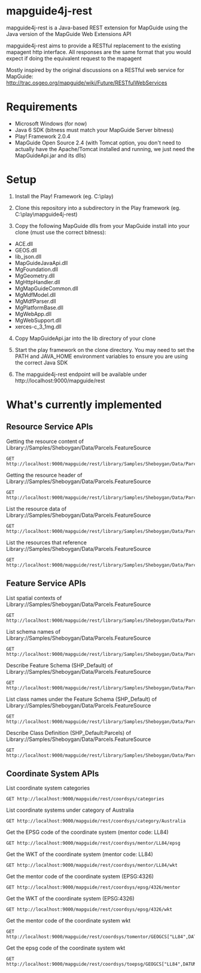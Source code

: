 mapguide4j-rest
===============

mapguide4j-rest is a Java-based REST extension for MapGuide using the Java version of the MapGuide Web Extensions API

mapguide4j-rest aims to provide a RESTful replacement to the existing mapagent http interface. All responses are the same format that you would expect if doing the equivalent request to the mapagent

Mostly inspired by the original discussions on a RESTful web service for MapGuide: http://trac.osgeo.org/mapguide/wiki/Future/RESTfulWebServices

Requirements
============

 - Microsoft Windows (for now)
 - Java 6 SDK (bitness must match your MapGuide Server bitness)
 - Play! Framework 2.0.4
 - MapGuide Open Source 2.4 (with Tomcat option, you don't need to actually have the Apache/Tomcat installed and running, we just need the MapGuideApi.jar and its dlls)

Setup
=====

1. Install the Play! Framework (eg. C:\play)

2. Clone this repository into a subdirectory in the Play framework (eg. C:\play\mapguide4j-rest)

3. Copy the following MapGuide dlls from your MapGuide install into your clone (must use the correct bitness):

 - ACE.dll
 - GEOS.dll
 - lib_json.dll
 - MapGuideJavaApi.dll
 - MgFoundation.dll
 - MgGeometry.dll
 - MgHttpHandler.dll
 - MgMapGuideCommon.dll
 - MgMdfModel.dll
 - MgMdfParser.dll
 - MgPlatformBase.dll
 - MgWebApp.dll
 - MgWebSupport.dll
 - xerces-c_3_1mg.dll

4. Copy MapGuideApi.jar into the lib directory of your clone

5. Start the play framework on the clone directory. You may need to set the PATH and JAVA_HOME environment variables to ensure you are using the correct Java SDK

6. The mapguide4j-rest endpoint will be available under http://localhost:9000/mapguide/rest

What's currently implemented
============================

Resource Service APIs
---------------------

Getting the resource content of Library://Samples/Sheboygan/Data/Parcels.FeatureSource

    GET http://localhost:9000/mapguide/rest/library/Samples/Sheboygan/Data/Parcels.FeatureSource/content

Getting the resource header of Library://Samples/Sheboygan/Data/Parcels.FeatureSource

    GET http://localhost:9000/mapguide/rest/library/Samples/Sheboygan/Data/Parcels.FeatureSource/header

List the resource data of Library://Samples/Sheboygan/Data/Parcels.FeatureSource

    GET http://localhost:9000/mapguide/rest/library/Samples/Sheboygan/Data/Parcels.FeatureSource/data
    
List the resources that reference Library://Samples/Sheboygan/Data/Parcels.FeatureSource

    GET http://localhost:9000/mapguide/rest/library/Samples/Sheboygan/Data/Parcels.FeatureSource/references
    
Feature Service APIs
--------------------

List spatial contexts of Library://Samples/Sheboygan/Data/Parcels.FeatureSource

    GET http://localhost:9000/mapguide/rest/library/Samples/Sheboygan/Data/Parcels.FeatureSource/spatialcontexts

List schema names of Library://Samples/Sheboygan/Data/Parcels.FeatureSource

    GET http://localhost:9000/mapguide/rest/library/Samples/Sheboygan/Data/Parcels.FeatureSource/schemas
    
Describe Feature Schema (SHP_Default) of Library://Samples/Sheboygan/Data/Parcels.FeatureSource

    GET http://localhost:9000/mapguide/rest/library/Samples/Sheboygan/Data/Parcels.FeatureSource/schema/SHP_Default
    
List class names under the Feature Schema (SHP_Default) of Library://Samples/Sheboygan/Data/Parcels.FeatureSource

    GET http://localhost:9000/mapguide/rest/library/Samples/Sheboygan/Data/Parcels.FeatureSource/schema/SHP_Default/classes
    
Describe Class Definition (SHP_Default:Parcels) of Library://Samples/Sheboygan/Data/Parcels.FeatureSource

    GET http://localhost:9000/mapguide/rest/library/Samples/Sheboygan/Data/Parcels.FeatureSource/schema/SHP_Default/Parcels

Coordinate System APIs
----------------------

List coordinate system categories

    GET http://localhost:9000/mapguide/rest/coordsys/categories
    
List coordinate systems under category of Australia

    GET http://localhost:9000/mapguide/rest/coordsys/category/Australia

Get the EPSG code of the coordinate system (mentor code: LL84)

    GET http://localhost:9000/mapguide/rest/coordsys/mentor/LL84/epsg
    
Get the WKT of the coordinate system (mentor code: LL84)

    GET http://localhost:9000/mapguide/rest/coordsys/mentor/LL84/wkt
    
Get the mentor code of the coordinate system (EPSG:4326)

    GET http://localhost:9000/mapguide/rest/coordsys/epsg/4326/mentor
    
Get the WKT of the coordinate system (EPSG:4326)

    GET http://localhost:9000/mapguide/rest/coordsys/epsg/4326/wkt
    
Get the mentor code of the coordinate system wkt

    GET http://localhost:9000/mapguide/rest/coordsys/tomentor/GEOGCS["LL84",DATUM["WGS84",SPHEROID["WGS84",6378137.000,298.25722293]],PRIMEM["Greenwich",0],UNIT["Degree",0.01745329251994]]
    
Get the epsg code of the coordinate system wkt

    GET http://localhost:9000/mapguide/rest/coordsys/toepsg/GEOGCS["LL84",DATUM["WGS84",SPHEROID["WGS84",6378137.000,298.25722293]],PRIMEM["Greenwich",0],UNIT["Degree",0.01745329251994]]
